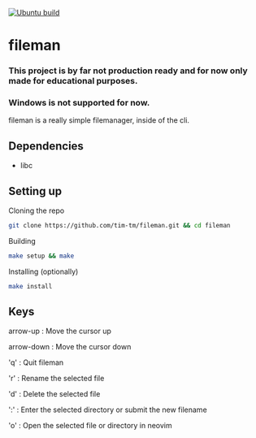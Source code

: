[![Ubuntu build](https://github.com/tim-tm/fileman/actions/workflows/build.yml/badge.svg)](https://github.com/tim-tm/fileman/actions/workflows/build.yml)

# fileman

### This project is by far not production ready and for now only made for educational purposes.
### Windows is not supported for now.

fileman is a really simple filemanager, inside of the cli.

## Dependencies
- libc

## Setting up

Cloning the repo
```sh
git clone https://github.com/tim-tm/fileman.git && cd fileman
```

Building
```sh
make setup && make
```

Installing (optionally)
```sh
make install
```

## Keys

arrow-up
: Move the cursor up

arrow-down
: Move the cursor down

'q'
: Quit fileman

'r'
: Rename the selected file

'd'
: Delete the selected file

':'
: Enter the selected directory or submit the new filename

'o'
: Open the selected file or directory in neovim
